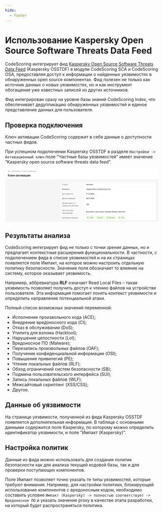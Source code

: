 ```yaml
---
hide:
  - footer
---
```


# Использование Kaspersky Open Source Software Threats Data Feed

CodeScoring интегрирует фид [Kaspersky Open Source Software Threats Data Feed](https://www.kaspersky.ru/open-source-feed) (Kaspersky OSSTDF) в модули CodeScoring SCA и CodeScoring OSA, предоставляя доступ к информации о найденных уязвимостях в обнаруженных open source компонентах. Фид полезен не только как источник данных о новых уязвимостях, но и как инструмент обогащения уже известных записей из других источников. 

Фид интегрирован сразу на уровне базы знаний CodeScoring Index, что обеспечивает дедупликацию обнаруженных уязвимостей и единое представление данных для пользователя.

## Проверка подключения

Ключ активации CodeScoring содержит в себе данные о доступности частных фидов.

При успешном подключении Kaspersky OSSTDF в разделе `Настройки -> Активационный ключ` поле "Частные базы уязвимостей" имеет значение “Kaspersky open source software threats data feed”.

![Kaspersky activation](/assets/img/kaspersky-activation.png)

## Результаты анализа

CodeScoring интегрирует фид не только с точки зрения данных, но и предлагает контекстные расширения функциональности. В частности, с подключением фида в списке уязвимостей и на их страницах появляется поле Импакт, на которое можно настроить отдельную политику безопасности. Значение поля обозначает то влияние на систему, которое оказывает уязвимость.

Например, аббревиатура **RLF** означает Read Local Files – такая уязвимость позволяет получить доступ к чтению файлов на устройстве пользователя. Эта информация помогает понять контекст уязвимости и определить направление потенциальной атаки.

Полный список возможных значений переменной:

- Исполнение произвольного кода (ACE);
- Внедрение вредоносного кода (CI);
- Отказ в обслуживании (DoS);
- Утилита для взлома (Hacktool);
- Нарушение целостности (LoI);
- Вредоносное ПО (Malware);
- Перезапись произвольных файлов (OAF);
- Получение конфиденциальной информации (OSI);
- Повышение привилегий (PE);
- Чтение локальных файлов (RLF);
- Обход ограничений систем безопасности (SB);
- Подмена пользовательского интерфейса (SUI);
- Запись локальных файлов (WLF);
- Межсайтовый скриптинг (XSS/CSS);
- Другое.

## Данные об уязвимости

На странице уязвимости, полученной из фида Kaspersky OSSTDF появляется дополнительная информация. В таблице с основными данными содержится поле Kaspersky, по которому можно определить идентификатор уязвимости, и поле "Импакт (Kaspersky)".

## Настройка политик

Данные из фида можно использовать для создания политик безопасности как для анализа текущей кодовой базы, так и для проверки поступающих компонентов.

Поле Импакт позволяет точно указать те типы уязвимостей, которые требуют внимания. Например, для настройки политики, блокирующей использование компонентов с вредоносным кодом, необходимо составить условие `Импакт (Kaspersky) -> полностью соответствует -> Вредоносное ПО` и указать значение proxy в качестве этапа разработки, на который будет распространяться политика.
